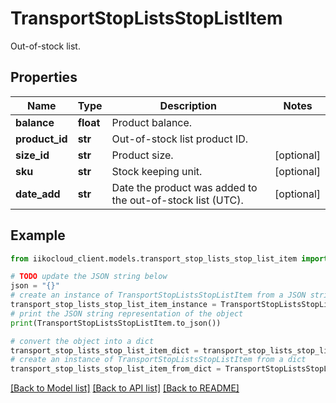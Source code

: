 # TransportStopListsStopListItem

Out-of-stock list.

## Properties

Name | Type | Description | Notes
------------ | ------------- | ------------- | -------------
**balance** | **float** | Product balance. | 
**product_id** | **str** | Out-of-stock list product ID. | 
**size_id** | **str** | Product size. | [optional] 
**sku** | **str** | Stock keeping unit. | [optional] 
**date_add** | **str** | Date the product was added to the out-of-stock list (UTC). | [optional] 

## Example

```python
from iikocloud_client.models.transport_stop_lists_stop_list_item import TransportStopListsStopListItem

# TODO update the JSON string below
json = "{}"
# create an instance of TransportStopListsStopListItem from a JSON string
transport_stop_lists_stop_list_item_instance = TransportStopListsStopListItem.from_json(json)
# print the JSON string representation of the object
print(TransportStopListsStopListItem.to_json())

# convert the object into a dict
transport_stop_lists_stop_list_item_dict = transport_stop_lists_stop_list_item_instance.to_dict()
# create an instance of TransportStopListsStopListItem from a dict
transport_stop_lists_stop_list_item_from_dict = TransportStopListsStopListItem.from_dict(transport_stop_lists_stop_list_item_dict)
```
[[Back to Model list]](../README.md#documentation-for-models) [[Back to API list]](../README.md#documentation-for-api-endpoints) [[Back to README]](../README.md)


